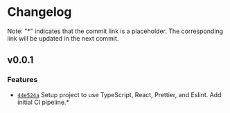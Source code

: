 # Changelog
Note: "*" indicates that the commit link is a placeholder. The corresponding link will be updated in the next commit.


## v0.0.1

### Features
- [`44e524a`](https://github.com/wangc9/journey-reviewer-frontend/commit/44e524a3b3ef067b3cdce3a29397de3d891a471d) Setup project to use TypeScript, React, Prettier, and Eslint. Add initial CI pipeline.*
